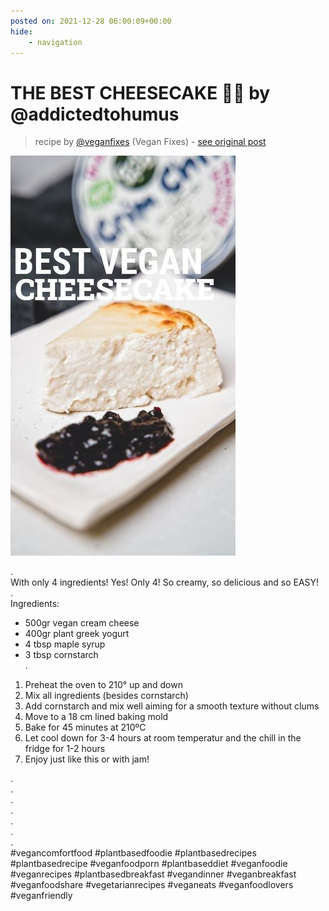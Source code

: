 ```yaml
---
posted on: 2021-12-28 06:00:09+00:00
hide:
    - navigation
---
```


# THE BEST CHEESECAKE 🍰💚 by @addictedtohumus 

> recipe by [@veganfixes](https://www.instagram.com/veganfixes/) 
(Vegan Fixes) - [see original post](https://instagram.com/p/CYBAKlUDla-)

![](../img/veganfixes_28-12-2021_0612.png)

.  
With only 4 ingredients! Yes! Only 4! So creamy, so delicious and so EASY!  
.  
Ingredients:  
- 500gr vegan cream cheese  
- 400gr plant greek yogurt  
- 4 tbsp maple syrup  
- 3 tbsp cornstarch  
.  
1. Preheat the oven to 210° up and down  
2. Mix all ingredients (besides cornstarch)  
3. Add cornstarch and mix well aiming for a smooth texture without clums  
4. Move to a 18 cm lined baking mold   
5. Bake for 45 minutes at 210ºC  
6. Let cool down for 3-4 hours at room temperatur and the chill in the fridge for 1-2 hours  
7. Enjoy just like this or with jam!  
  
.  
.  
.  
.  
.  
.  
.  
\#vegancomfortfood \#plantbasedfoodie \#plantbasedrecipes \#plantbasedrecipe \#veganfoodporn \#plantbaseddiet \#veganfoodie \#veganrecipes \#plantbasedbreakfast \#vegandinner \#veganbreakfast \#veganfoodshare \#vegetarianrecipes \#veganeats \#veganfoodlovers \#veganfriendly   
